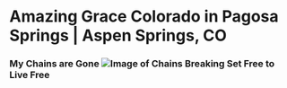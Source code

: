 # Amazing Grace Colorado in Pagosa Springs | Aspen Springs, CO
### My Chains are Gone ![Image of Chains Breaking](https://cdn.onesearch.com/lo/api/res/1.2/YH4GgOMFezv5jlOqCJ0vhQ--~B/YXBwaWQ9eWlzZWFyY2g7Zmk9Zml0O2dlPTAwNjYwMDtncz0wMEEzMDA7aD02OTE7dz0xNzU2/https://bellagwalia.files.wordpress.com/2016/10/reconciliation_breakingchains.png.cf.png) Set Free to Live Free
